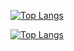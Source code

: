 [![Top Langs](https://github-readme-stats.vercel.app/api/top-langs/?username=SergioO21&layout=compact)](https://github.com/SergioO21/github-readme-stats)

[![Top Langs](https://github-readme-stats.vercel.app/api/top-langs/?username=SergioO21&langs_count=8)](https://github.com/SergioO21/github-readme-stats)
